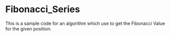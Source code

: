 # Fibonacci_Series
This is a sample code for an algorithm which use to get the Fibonacci Value for the given position.
